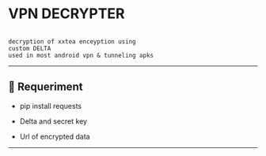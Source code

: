 # VPN DECRYPTER 

```

decryption of xxtea enceyption using 
custom DELTA
used in most android vpn & tunneling apks

```
-------------------------------

## :book: Requeriment

* pip install requests

* Delta and secret key

* Url of encrypted data 
  
-------------------------------

